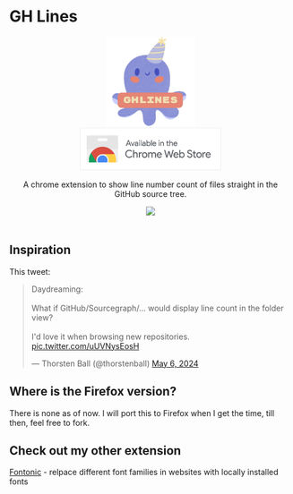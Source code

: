 # GH Lines

<div style="text-align:center">
<img  center width=160 src="./res/logo.png">
<br/>
<a href="https://chromewebstore.google.com/detail/gh-lines/aoidkjdhlodolpgnmeapkpfmcepkffhp">
    <img height=76 src="./res/webstore.png" style="margin-bottom: 20">
</a>
<br/>

A chrome extension to show line number count of files straight in the GitHub source tree.
<br/>

<img width=500  src="https://lh3.googleusercontent.com/mO6LuRkjSBiQY5yFvUK2Mwi345KCzaivprLEU5xX4aT5Au50suNGK7q9nyGssRRrzI4ytuC_Afhh_YLFBssdKaqG=s800-w800-h500">
</div>
<br/>

## Inspiration

This tweet:

<blockquote class="twitter-tweet"><p lang="en" dir="ltr">Daydreaming:<br><br>What if GitHub/Sourcegraph/... would display line count in the folder view?<br><br>I&#39;d love it when browsing new repositories. <a href="https://t.co/uUVNysEosH">pic.twitter.com/uUVNysEosH</a></p>&mdash; Thorsten Ball (@thorstenball) <a href="https://twitter.com/thorstenball/status/1787399621540470826?ref_src=twsrc%5Etfw">May 6, 2024</a></blockquote> <script async src="https://platform.twitter.com/widgets.js" charset="utf-8"></script>

## Where is the Firefox version?

There is none as of now. I will port this to Firefox when I get the time, till then, feel free to fork.

## Check out my other extension

[Fontonic](https://github.com/amkhrjee/fontonic) - relpace different font families in websites with locally installed fonts
